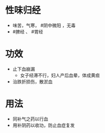 # 性味归经
- 味苦，气寒， #阴中微阳 ，无毒
- #脾经 、 #胃经 
# 功效
- 止下血崩漏
    - 女子经滞不行，妇人产后血晕，体成黄疸
- 治跌折损伤，散淤血
# 用法
- 同补气之药以行血
- 用补阴药以收功，防止血症复发
